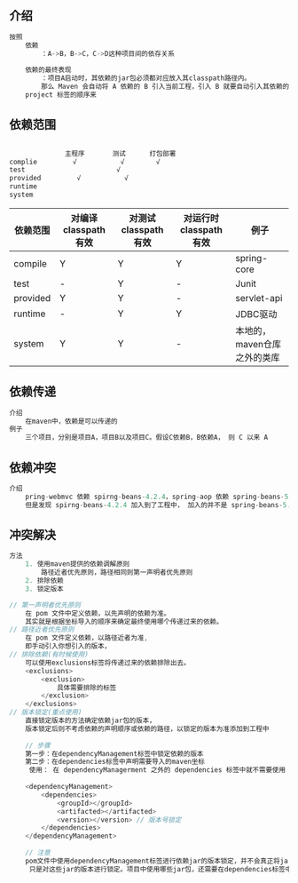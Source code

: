 

## 介绍

```java
按照 
    依赖
    	：A->B，B->C，C->D这种项目间的依存关系
    	
    依赖的最终表现
    	：项目A启动时，其依赖的jar包必须都对应放入其classpath路径内。
    	那么 Maven 会自动将 A 依赖的 B 引入当前工程，引入 B 就要自动引入其依赖的 C
    project 标签的顺序来
```

## 依赖范围

```java

			  主程序       测试      打包部署
complie    		√           √        √
test					   √
provided         √           √             
runtime
system    
```



| **依赖范围** | **对编译classpath有效** | **对测试classpath有效** | **对运行时classpath有效** | **例子**                    |
| ------------ | ----------------------- | ----------------------- | ------------------------- | --------------------------- |
| compile      | Y                       | Y                       | Y                         | spring-core                 |
| test         | -                       | Y                       | -                         | Junit                       |
| provided     | Y                       | Y                       | -                         | servlet-api                 |
| runtime      | -                       | Y                       | Y                         | JDBC驱动                    |
| system       | Y                       | Y                       | -                         | 本地的，maven仓库之外的类库 |



## 依赖传递

```java
介绍
    在maven中，依赖是可以传递的
例子
    三个项目，分别是项目A，项目B以及项目C。假设C依赖B，B依赖A， 则 C 以来 A
```

## 依赖冲突

```java
介绍
    pring-webmvc 依赖 spirng-beans-4.2.4，spring-aop 依赖 spring-beans-5.0.2，
    但是发现 spirng-beans-4.2.4 加入到了工程中， 加入的并不是 spring-beans-5.0.2，这就造成了依赖冲突
```

## 冲突解决

```java
方法
    1. 使用maven提供的依赖调解原则 
        路径近者优先原则，路径相同则第一声明者优先原则
    2. 排除依赖
    3. 锁定版本 

// 第一声明者优先原则
    在 pom 文件中定义依赖，以先声明的依赖为准。
    其实就是根据坐标导入的顺序来确定最终使用哪个传递过来的依赖。
// 路径近者优先原则
    在 pom 文件定义依赖，以路径近者为准, 
	即手动引入你想引入的版本，
// 排除依赖(有时候使用)
	可以使用exclusions标签将传递过来的依赖排除出去。
	<exclusions>
    	<exclusion>
        	具体需要排除的标签
        </exclusion>
    </exclusions>
// 版本锁定(重点使用)        
	直接锁定版本的方法确定依赖jar包的版本，
    版本锁定后则不考虑依赖的声明顺序或依赖的路径，以锁定的版本为准添加到工程中    
        
	// 步骤
	第一步：在dependencyManagement标签中锁定依赖的版本
	第二步：在dependencies标签中声明需要导入的maven坐标
     使用： 在 dependencyManagerment 之外的 dependencies 标签中就不需要使用 version 了
        
    <dependencyManagement>
        <dependencies>
            <groupId></groupId>
            <artifacted></artifacted>
        	<version></version>	// 版本号锁定
        </dependencies>
    </dependencyManagement>
        
	// 注意
	pom文件中使用dependencyManagement标签进行依赖jar的版本锁定，并不会真正将jar包导入到项目中，
     只是对这些jar的版本进行锁定。项目中使用哪些jar包，还需要在dependencies标签中进行声明。
        
```

